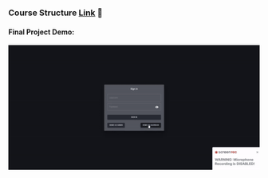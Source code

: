 ### Course Structure [Link](https://vojvodinaictcluster.org/sr/javajuniorprogram/) :rocket:
#### Final Project Demo:
<p align="center"><img src="https://github.com/RastkoD/Fullstack_Bootcamp/blob/main/classmate_demo.gif"></p>
